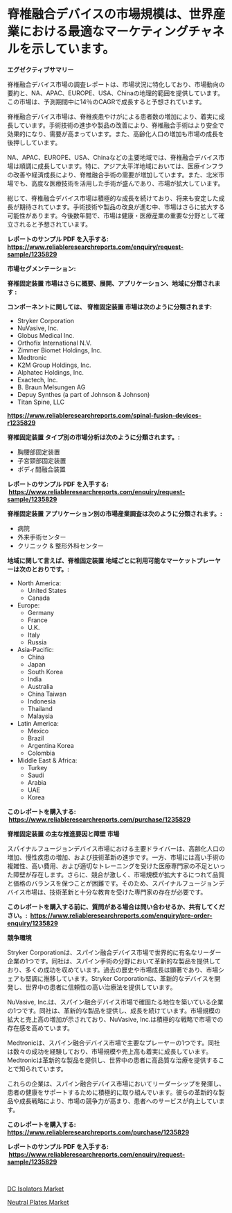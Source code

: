 <p><h1>脊椎融合デバイスの市場規模は、世界産業における最適なマーケティングチャネルを示しています。</h1></p><p><strong>エグゼクティブサマリー</strong></p>
<p><p>脊椎融合デバイス市場の調査レポートは、市場状況に特化しており、市場動向の要約と、NA、APAC、EUROPE、USA、Chinaの地理的範囲を提供しています。この市場は、予測期間中に14％のCAGRで成長すると予想されています。</p><p>脊椎融合デバイス市場は、脊椎疾患やけがによる患者数の増加により、着実に成長しています。手術技術の進歩や製品の改善により、脊椎融合手術はより安全で効果的になり、需要が高まっています。また、高齢化人口の増加も市場の成長を後押ししています。</p><p>NA、APAC、EUROPE、USA、Chinaなどの主要地域では、脊椎融合デバイス市場は順調に成長しています。特に、アジア太平洋地域においては、医療インフラの改善や経済成長により、脊椎融合手術の需要が増加しています。また、北米市場でも、高度な医療技術を活用した手術が盛んであり、市場が拡大しています。</p><p>総じて、脊椎融合デバイス市場は積極的な成長を続けており、将来も安定した成長が期待されています。手術技術や製品の改良が進む中、市場はさらに拡大する可能性があります。今後数年間で、市場は健康・医療産業の重要な分野として確立されると予想されています。</p></p>
<p><strong>レポートのサンプル PDF を入手する: <a href="https://www.reliableresearchreports.com/enquiry/request-sample/1235829">https://www.reliableresearchreports.com/enquiry/request-sample/1235829</a></strong></p>
<p><strong>市場セグメンテーション:</strong></p>
<p><strong> 脊椎固定装置 市場はさらに概要、展開、アプリケーション、地域に分類されます :</strong></p>
<p><strong>コンポーネントに関しては、 脊椎固定装置 市場は次のように分類されます: &nbsp;</strong></p>
<p><ul><li>Stryker Corporation</li><li>NuVasive, Inc.</li><li>Globus Medical Inc.</li><li>Orthofix International N.V.</li><li>Zimmer Biomet Holdings, Inc.</li><li>Medtronic</li><li>K2M Group Holdings, Inc.</li><li>Alphatec Holdings, Inc.</li><li>Exactech, Inc.</li><li>B. Braun Melsungen AG</li><li>Depuy Synthes (a part of Johnson & Johnson)</li><li>Titan Spine, LLC</li></ul></p>
<p><strong><a href="https://www.reliableresearchreports.com/spinal-fusion-devices-r1235829">https://www.reliableresearchreports.com/spinal-fusion-devices-r1235829</a></strong></p>
<p><strong> 脊椎固定装置 タイプ別の市場分析は次のように分類されます。:</strong></p>
<p><ul><li>胸腰部固定装置</li><li>子宮頸部固定装置</li><li>ボディ間融合装置</li></ul></p>
<p><strong>レポートのサンプル PDF を入手する: &nbsp;<a href="https://www.reliableresearchreports.com/enquiry/request-sample/1235829">https://www.reliableresearchreports.com/enquiry/request-sample/1235829</a></strong></p>
<p><strong> 脊椎固定装置 アプリケーション別の市場産業調査は次のように分類されます。:</strong></p>
<p><ul><li>病院</li><li>外来手術センター</li><li>クリニック & 整形外科センター</li></ul></p>
<p><strong>地域に関して言えば、脊椎固定装置 地域ごとに利用可能なマーケットプレーヤーは次のとおりです。:</strong></p>
<p><ul>
    <li>
        North America:
        <ul>
            <li>United States</li>
            <li>Canada</li>
        </ul>
    </li>
    <li>
        Europe:
        <ul>
            <li>Germany</li>
            <li>France</li>
            <li>U.K.</li>
            <li>Italy</li>
            <li>Russia</li>
        </ul>
    </li>
    <li>
        Asia-Pacific:
        <ul>
            <li>China</li>
            <li>Japan</li>
            <li>South Korea</li>
            <li>India</li>
            <li>Australia</li>
            <li>China Taiwan</li>
            <li>Indonesia</li>
            <li>Thailand</li>
            <li>Malaysia</li>
        </ul>
    </li>
    <li>
        Latin America:
        <ul>
            <li>Mexico</li>
            <li>Brazil</li>
            <li>Argentina Korea</li>
            <li>Colombia</li>
        </ul>
    </li>
    <li>
        Middle East & Africa:
        <ul>
            <li>Turkey</li>
            <li>Saudi</li>
            <li>Arabia</li>
            <li>UAE</li>
            <li>Korea</li>
        </ul>
    </li>
    </ul></p>
<p><strong>このレポートを購入する: &nbsp;<a href="https://www.reliableresearchreports.com/purchase/1235829">https://www.reliableresearchreports.com/purchase/1235829</a></strong></p>
<p><strong>脊椎固定装置 の主な推進要因と障壁 市場</strong></p>
<p><p>スパイナルフュージョンデバイス市場における主要ドライバーは、高齢化人口の増加、慢性疾患の増加、および技術革新の進歩です。一方、市場には高い手術の複雑性、高い費用、および適切なトレーニングを受けた医療専門家の不足といった障壁が存在します。さらに、競合が激しく、市場規模が拡大するにつれて品質と価格のバランスを保つことが困難です。そのため、スパイナルフュージョンデバイス市場は、技術革新と十分な教育を受けた専門家の存在が必要です。</p></p>
<p><strong>このレポートを購入する前に、質問がある場合は問い合わせるか、共有してください。:&nbsp; <a href="https://www.reliableresearchreports.com/enquiry/pre-order-enquiry/1235829">https://www.reliableresearchreports.com/enquiry/pre-order-enquiry/1235829</a></strong></p>
<p><strong>競争環境</strong></p>
<p><p>Stryker Corporationは、スパイン融合デバイス市場で世界的に有名なリーダー企業の1つです。同社は、スパイン手術の分野において革新的な製品を提供しており、多くの成功を収めています。過去の歴史や市場成長は顕著であり、市場シェアも堅調に推移しています。Stryker Corporationは、革新的なデバイスを開発し、世界中の患者に信頼性の高い治療法を提供しています。</p><p>NuVasive, Inc.は、スパイン融合デバイス市場で確固たる地位を築いている企業の1つです。同社は、革新的な製品を提供し、成長を続けています。市場規模の拡大と売上高の増加が示されており、NuVasive, Inc.は積極的な戦略で市場での存在感を高めています。</p><p>Medtronicは、スパイン融合デバイス市場で主要なプレーヤーの1つです。同社は数々の成功を経験しており、市場規模や売上高も着実に成長しています。Medtronicは革新的な製品を提供し、世界中の患者に高品質な治療を提供することで知られています。</p><p>これらの企業は、スパイン融合デバイス市場においてリーダーシップを発揮し、患者の健康をサポートするために積極的に取り組んでいます。彼らの革新的な製品や成長戦略により、市場の競争力が高まり、患者へのサービスが向上しています。</p></p>
<p><strong>このレポートを購入する: &nbsp; <a href="https://www.reliableresearchreports.com/purchase/1235829">https://www.reliableresearchreports.com/purchase/1235829</a></strong></p>
<p><strong>レポートのサンプル PDF を入手する: &nbsp;<a href="https://www.reliableresearchreports.com/enquiry/request-sample/1235829">https://www.reliableresearchreports.com/enquiry/request-sample/1235829</a></strong><strong></strong></p>
<p>&nbsp;</p>
<p><p><a href="https://eight-handstand-8fb.notion.site/Decoding-DC-Isolators-Market-Metrics-Market-Share-Trends-and-Growth-Patterns-a23b724aadf044328f7a1e0fb2cff1e9">DC Isolators Market</a></p><p><a href="https://github.com/Sinjinluong3e0awx2m195k76/Market-Research-Report-List-2/blob/main/neutral-plates-market.md">Neutral Plates Market</a></p></p>